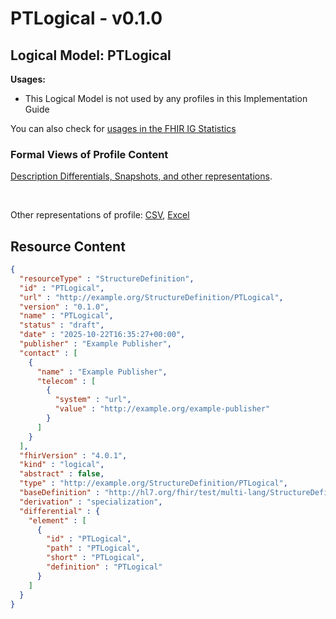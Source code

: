 # PTLogical - v0.1.0

## Logical Model: PTLogical 

**Usages:**

* This Logical Model is not used by any profiles in this Implementation Guide

You can also check for [usages in the FHIR IG Statistics](https://packages2.fhir.org/xig/lang.dependent|current/StructureDefinition/PTLogical)

### Formal Views of Profile Content

 [Description Differentials, Snapshots, and other representations](http://build.fhir.org/ig/FHIR/ig-guidance/readingIgs.html#structure-definitions). 

 

Other representations of profile: [CSV](../StructureDefinition-PTLogical.csv), [Excel](../StructureDefinition-PTLogical.xlsx) 



## Resource Content

```json
{
  "resourceType" : "StructureDefinition",
  "id" : "PTLogical",
  "url" : "http://example.org/StructureDefinition/PTLogical",
  "version" : "0.1.0",
  "name" : "PTLogical",
  "status" : "draft",
  "date" : "2025-10-22T16:35:27+00:00",
  "publisher" : "Example Publisher",
  "contact" : [
    {
      "name" : "Example Publisher",
      "telecom" : [
        {
          "system" : "url",
          "value" : "http://example.org/example-publisher"
        }
      ]
    }
  ],
  "fhirVersion" : "4.0.1",
  "kind" : "logical",
  "abstract" : false,
  "type" : "http://example.org/StructureDefinition/PTLogical",
  "baseDefinition" : "http://hl7.org/fhir/test/multi-lang/StructureDefinition/LogicalExample",
  "derivation" : "specialization",
  "differential" : {
    "element" : [
      {
        "id" : "PTLogical",
        "path" : "PTLogical",
        "short" : "PTLogical",
        "definition" : "PTLogical"
      }
    ]
  }
}

```
